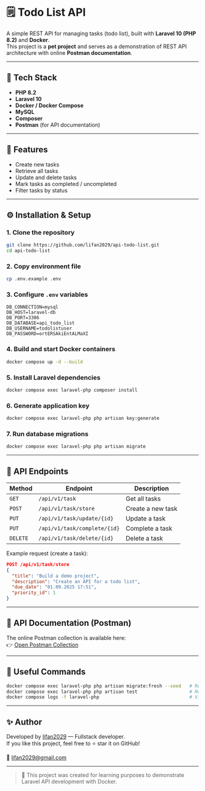# 🗒️ Todo List API

A simple REST API for managing tasks (todo list), built with **Laravel 10 (PHP 8.2)** and **Docker**.  
This project is a **pet project** and serves as a demonstration of REST API architecture with online **Postman documentation**.

---

## 🚀 Tech Stack

- **PHP 8.2**
- **Laravel 10**
- **Docker / Docker Compose**
- **MySQL**
- **Composer**
- **Postman** (for API documentation)

---

## 🧩 Features

- Create new tasks  
- Retrieve all tasks  
- Update and delete tasks  
- Mark tasks as completed / uncompleted  
- Filter tasks by status  

---

## ⚙️ Installation & Setup

### 1. Clone the repository

```bash
git clone https://github.com/lifan2029/api-todo-list.git
cd api-todo-list
```

### 2. Copy environment file

```bash
cp .env.example .env
```

### 3. Configure `.env` variables

```env
DB_CONNECTION=mysql
DB_HOST=laravel-db
DB_PORT=3306
DB_DATABASE=api_todo_list
DB_USERNAME=todolistuser
DB_PASSWORD=ortERSAkiEntALMaXI
```

### 4. Build and start Docker containers

```bash
docker compose up -d --build
```

### 5. Install Laravel dependencies

```bash
docker compose exec laravel-php composer install
```

### 6. Generate application key

```bash
docker compose exec laravel-php php artisan key:generate
```

### 7. Run database migrations

```bash
docker compose exec laravel-php php artisan migrate
```

---

## 🧠 API Endpoints

| Method | Endpoint | Description |
|--------|-----------|-------------|
| `GET` | `/api/v1/task` | Get all tasks |
| `POST` | `/api/v1/task/store` | Create a new task |
| `PUT` | `/api/v1/task/update/{id}` | Update a task |
| `PUT` | `/api/v1/task/complete/{id}` | Complete a task |
| `DELETE` | `/api/v1/task/delete/{id}` | Delete a task |

Example request (create a task):
```json
POST /api/v1/task/store
{
  "title": "Build a demo project",
  "description": "Create an API for a todo list",
  "due_date": "01.09.2025 17:51",
  "priority_id": 1
}
```

---

## 📘 API Documentation (Postman)

The online Postman collection is available here:  
👉 [Open Postman Collection](https://www.postman.com/coreflowx/api-todo-list)

---

## 🔧 Useful Commands

```bash
docker compose exec laravel-php php artisan migrate:fresh --seed   # Recreate DB with seed data
docker compose exec laravel-php php artisan test                   # Run tests
docker compose logs -f laravel-php                                 # View container logs
```

---

## ✨ Author

Developed by [lifan2029](https://github.com/your-username) — Fullstack developer.  
If you like this project, feel free to ⭐ star it on GitHub!

📧 lifan2029@gmail.com  

---

> 🧠 This project was created for learning purposes to demonstrate Laravel API development with Docker.
